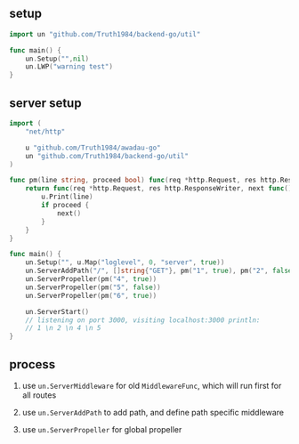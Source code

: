 ## setup

```Go
import un "github.com/Truth1984/backend-go/util"

func main() {
	un.Setup("",nil)
	un.LWP("warning test")
}
```

## server setup

```Go
import (
	"net/http"

	u "github.com/Truth1984/awadau-go"
	un "github.com/Truth1984/backend-go/util"
)

func pm(line string, proceed bool) func(req *http.Request, res http.ResponseWriter, next func(), local map[string]interface{}) {
	return func(req *http.Request, res http.ResponseWriter, next func(), local map[string]interface{}) {
		u.Print(line)
		if proceed {
			next()
		}
	}
}

func main() {
	un.Setup("", u.Map("loglevel", 0, "server", true))
	un.ServerAddPath("/", []string{"GET"}, pm("1", true), pm("2", false), pm("3", true))
	un.ServerPropeller(pm("4", true))
	un.ServerPropeller(pm("5", false))
	un.ServerPropeller(pm("6", true))

	un.ServerStart()
	// listening on port 3000, visiting localhost:3000 println:
	// 1 \n 2 \n 4 \n 5
}
```

## process

1. use `un.ServerMiddleware` for old `MiddlewareFunc`, which will run first for all routes

2. use `un.ServerAddPath` to add path, and define path specific middleware

3. use `un.ServerPropeller` for global propeller
